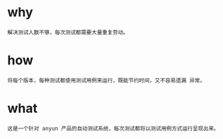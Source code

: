 # why
    解决测试人数不够，每次测试都需要大量重复劳动。
# how
    将每个版本，每种测试都使用测试用例来运行，既能节约时间，又不容易遗漏 异常。
# what
    这是一个针对 anyun 产品的自动测试系统，每次测试都将以测试用例方式运行呈现出来。